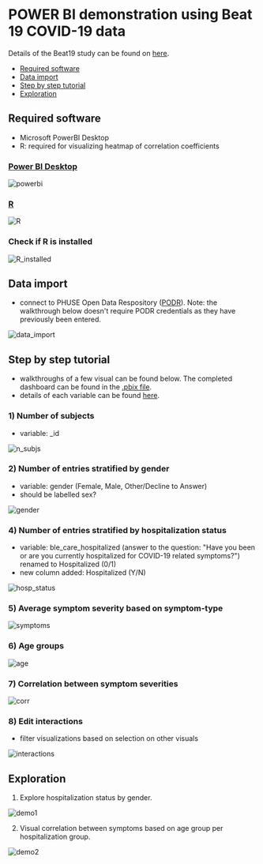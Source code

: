# POWER BI demonstration using Beat 19 COVID-19 data

Details of the Beat19 study can be found on [here](https://clinicaltrials.gov/ct2/show/NCT04321811).

* [Required software](#required-software)
* [Data import](#data-import)
* [Step by step tutorial](#step-by-step-tutorial)
* [Exploration](#exploration)

## Required software
* Microsoft PowerBI Desktop
* R: required for visualizing heatmap of correlation coefficients

### [Power BI Desktop](https://powerbi.microsoft.com/en-us/downloads/)

![powerbi](https://github.com/singha53/PODR/blob/master/sample_code/powerbi/screenshots/powerbi_installation.PNG)

### [R](https://cran.r-project.org/bin/windows/base/)

![R](https://github.com/singha53/PODR/blob/master/sample_code/powerbi/screenshots/R.PNG)

### Check if R is installed

![R_installed](https://github.com/singha53/PODR/blob/master/sample_code/powerbi/screenshots/check_r_version.gif)

## Data import

* connect to PHUSE Open Data Respository ([PODR](https://github.com/phuse-org/PODR/blob/master/documentation/power_bi/NIHPO_PHUSE_PowerBI.pdf)). Note: the walkthrough below doesn't require PODR credentials as they have previously been entered.

![data_import](https://github.com/singha53/PODR/blob/master/sample_code/powerbi/screenshots/data_import.gif)

## Step by step tutorial

* walkthroughs of a few visual can be found below. The completed dashboard can be found in the [.pbix file](https://github.com/singha53/PODR/blob/master/sample_code/powerbi/beat19_dashboard.pbix).
* details of each variable can be found [here](https://github.com/beat19-org/beat19-public-data).

### 1) Number of subjects
* variable: _id

![n_subjs](https://github.com/singha53/PODR/blob/master/sample_code/powerbi/screenshots/dashboard_nsubj.gif)

### 2) Number of entries stratified by gender
* variable: gender (Female, Male, Other/Decline to Answer)
* should be labelled sex?

![gender](https://github.com/singha53/PODR/blob/master/sample_code/powerbi/screenshots/dashboard_gender.gif)

### 4) Number of entries stratified by hospitalization status
* variable: ble_care_hospitalized (answer to the question: "Have you been or are you currently hospitalized for COVID-19 related symptoms?") renamed to Hospitalized (0/1)
* new column added: Hospitalized (Y/N)

![hosp_status](https://github.com/singha53/PODR/blob/master/sample_code/powerbi/screenshots/dashboard_hosp_status.gif)

### 5) Average symptom severity based on symptom-type

![symptoms](https://github.com/singha53/PODR/blob/master/sample_code/powerbi/screenshots/dashboard_symptoms.gif)

### 6) Age groups

![age](https://github.com/singha53/PODR/blob/master/sample_code/powerbi/screenshots/dashboard_age.gif)

### 7) Correlation between symptom severities

![corr](https://github.com/singha53/PODR/blob/master/sample_code/powerbi/screenshots/dashboard_corr.gif)

### 8) Edit interactions
* filter visualizations based on selection on other visuals

![interactions](https://github.com/singha53/PODR/blob/master/sample_code/powerbi/screenshots/dashboard_edit_interactions.gif)

## Exploration

1. Explore hospitalization status by gender.

![demo1](https://github.com/singha53/PODR/blob/master/sample_code/powerbi/screenshots/demo1.gif)

2. Visual correlation between symptoms based on age group per hospitalization group.

![demo2](https://github.com/singha53/PODR/blob/master/sample_code/powerbi/screenshots/demo2.gif)
